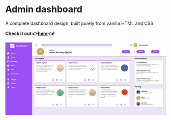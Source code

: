# Admin dashboard

A complete dashboard design, built purely from vanilla HTML and CSS.

**Check it out :point_right:[here](https://mell62.github.io/admin-dashboard):point_left:!**

![dashboard-screenshot1](./images/screenshot.png)
